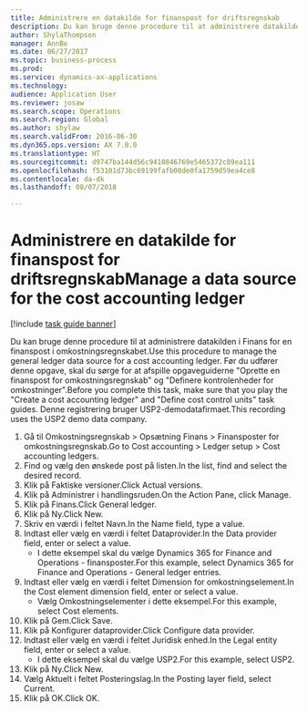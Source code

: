 ```yaml
--- 
title: Administrere en datakilde for finanspost for driftsregnskab
description: Du kan bruge denne procedure til at administrere datakilden i Finans for en finanspost i omkostningsregnskabet.
author: ShylaThompson
manager: AnnBe
ms.date: 06/27/2017
ms.topic: business-process
ms.prod: 
ms.service: dynamics-ax-applications
ms.technology: 
audience: Application User
ms.reviewer: josaw
ms.search.scope: Operations
ms.search.region: Global
ms.author: shylaw
ms.search.validFrom: 2016-06-30
ms.dyn365.ops.version: AX 7.0.0
ms.translationtype: HT
ms.sourcegitcommit: d9747ba144d56c9410846769e5465372c89ea111
ms.openlocfilehash: f53101d73bc69199fafb00de0fa1759d59ea4ce8
ms.contentlocale: da-dk
ms.lasthandoff: 08/07/2018

---
```

# <a name="manage-a-data-source-for-the-cost-accounting-ledger"></a><span data-ttu-id="17243-103">Administrere en datakilde for finanspost for driftsregnskab</span><span class="sxs-lookup"><span data-stu-id="17243-103">Manage a data source for the cost accounting ledger</span></span>

[!include [task guide banner](../../includes/task-guide-banner.md)]

<span data-ttu-id="17243-104">Du kan bruge denne procedure til at administrere datakilden i Finans for en finanspost i omkostningsregnskabet.</span><span class="sxs-lookup"><span data-stu-id="17243-104">Use this procedure to manage the general ledger data source for a cost accounting ledger.</span></span> <span data-ttu-id="17243-105">Før du udfører denne opgave, skal du sørge for at afspille opgaveguiderne "Oprette en finanspost for omkostningsregnskab" og "Definere kontrolenheder for omkostninger".</span><span class="sxs-lookup"><span data-stu-id="17243-105">Before you complete this task, make sure that you play the "Create a cost accounting ledger" and "Define cost control units" task guides.</span></span> <span data-ttu-id="17243-106">Denne registrering bruger USP2-demodatafirmaet.</span><span class="sxs-lookup"><span data-stu-id="17243-106">This recording uses the USP2 demo data company.</span></span>

1. <span data-ttu-id="17243-107">Gå til Omkostningsregnskab > Opsætning Finans > Finansposter for omkostningsregnskab.</span><span class="sxs-lookup"><span data-stu-id="17243-107">Go to Cost accounting > Ledger setup > Cost accounting ledgers.</span></span>
2. <span data-ttu-id="17243-108">Find og vælg den ønskede post på listen.</span><span class="sxs-lookup"><span data-stu-id="17243-108">In the list, find and select the desired record.</span></span>
3. <span data-ttu-id="17243-109">Klik på Faktiske versioner.</span><span class="sxs-lookup"><span data-stu-id="17243-109">Click Actual versions.</span></span>
4. <span data-ttu-id="17243-110">Klik på Administrer i handlingsruden.</span><span class="sxs-lookup"><span data-stu-id="17243-110">On the Action Pane, click Manage.</span></span>
5. <span data-ttu-id="17243-111">Klik på Finans.</span><span class="sxs-lookup"><span data-stu-id="17243-111">Click General ledger.</span></span>
6. <span data-ttu-id="17243-112">Klik på Ny.</span><span class="sxs-lookup"><span data-stu-id="17243-112">Click New.</span></span>
7. <span data-ttu-id="17243-113">Skriv en værdi i feltet Navn.</span><span class="sxs-lookup"><span data-stu-id="17243-113">In the Name field, type a value.</span></span>
8. <span data-ttu-id="17243-114">Indtast eller vælg en værdi i feltet Dataprovider.</span><span class="sxs-lookup"><span data-stu-id="17243-114">In the Data provider field, enter or select a value.</span></span>
    * <span data-ttu-id="17243-115">I dette eksempel skal du vælge Dynamics 365 for Finance and Operations - finansposter.</span><span class="sxs-lookup"><span data-stu-id="17243-115">For this example, select Dynamics 365 for Finance and Operations - General ledger entries.</span></span>  
9. <span data-ttu-id="17243-116">Indtast eller vælg en værdi i feltet Dimension for omkostningselement.</span><span class="sxs-lookup"><span data-stu-id="17243-116">In the Cost element dimension field, enter or select a value.</span></span>
    * <span data-ttu-id="17243-117">Vælg Omkostningselementer i dette eksempel.</span><span class="sxs-lookup"><span data-stu-id="17243-117">For this example, select Cost elements.</span></span>  
10. <span data-ttu-id="17243-118">Klik på Gem.</span><span class="sxs-lookup"><span data-stu-id="17243-118">Click Save.</span></span>
11. <span data-ttu-id="17243-119">Klik på Konfigurer dataprovider.</span><span class="sxs-lookup"><span data-stu-id="17243-119">Click Configure data provider.</span></span>
12. <span data-ttu-id="17243-120">Indtast eller vælg en værdi i feltet Juridisk enhed.</span><span class="sxs-lookup"><span data-stu-id="17243-120">In the Legal entity field, enter or select a value.</span></span>
    * <span data-ttu-id="17243-121">I dette eksempel skal du vælge USP2.</span><span class="sxs-lookup"><span data-stu-id="17243-121">For this example, select USP2.</span></span>  
13. <span data-ttu-id="17243-122">Klik på Ny.</span><span class="sxs-lookup"><span data-stu-id="17243-122">Click New.</span></span>
14. <span data-ttu-id="17243-123">Vælg Aktuelt i feltet Posteringslag.</span><span class="sxs-lookup"><span data-stu-id="17243-123">In the Posting layer field, select Current.</span></span>
15. <span data-ttu-id="17243-124">Klik på OK.</span><span class="sxs-lookup"><span data-stu-id="17243-124">Click OK.</span></span>


